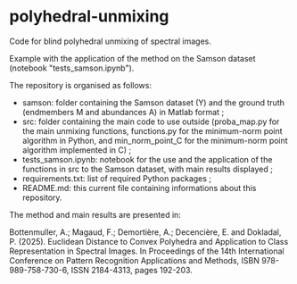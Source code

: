 # polyhedral-unmixing

Code for blind polyhedral unmixing of spectral images.

Example with the application of the method on the Samson dataset (notebook "tests_samson.ipynb").

The repository is organised as follows:
* samson: folder containing the Samson dataset (Y) and the ground truth (endmembers M and abundances A) in Matlab format ;
* src: folder containing the main code to use outside (proba_map.py for the main unmixing functions, functions.py for the minimum-norm point algorithm in Python, and min_norm_point_C for the minimum-norm point algorithm implemented in C) ;
* tests_samson.ipynb: notebook for the use and the application of the functions in src to the Samson dataset, with main results displayed ;
* requirements.txt: list of required Python packages ;
* README.md: this current file containing informations about this repository.

The method and main results are presented in:

Bottenmuller, A.; Magaud, F.; Demortière, A.; Decencière, E. and Dokladal, P. (2025). Euclidean Distance to Convex Polyhedra and Application to Class Representation in Spectral Images. In Proceedings of the 14th International Conference on Pattern Recognition Applications and Methods, ISBN 978-989-758-730-6, ISSN 2184-4313, pages 192-203. 

